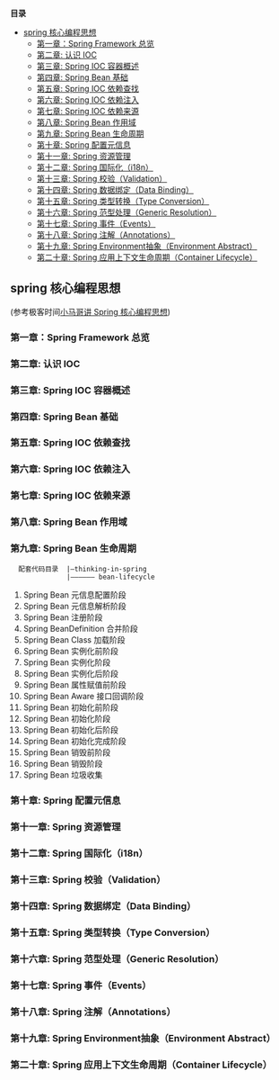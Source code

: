 <!-- START doctoc generated TOC please keep comment here to allow auto update -->
<!-- DON'T EDIT THIS SECTION, INSTEAD RE-RUN doctoc TO UPDATE -->
**目录**  

- [spring 核心编程思想](#spring-%E6%A0%B8%E5%BF%83%E7%BC%96%E7%A8%8B%E6%80%9D%E6%83%B3)
  - [第一章：Spring Framework 总览](#%E7%AC%AC%E4%B8%80%E7%AB%A0spring-framework-%E6%80%BB%E8%A7%88)
  - [第二章: 认识 IOC](#%E7%AC%AC%E4%BA%8C%E7%AB%A0-%E8%AE%A4%E8%AF%86-ioc)
  - [第三章: Spring IOC 容器概述](#%E7%AC%AC%E4%B8%89%E7%AB%A0-spring-ioc-%E5%AE%B9%E5%99%A8%E6%A6%82%E8%BF%B0)
  - [第四章: Spring Bean 基础](#%E7%AC%AC%E5%9B%9B%E7%AB%A0-spring-bean-%E5%9F%BA%E7%A1%80)
  - [第五章: Spring IOC 依赖查找](#%E7%AC%AC%E4%BA%94%E7%AB%A0-spring-ioc-%E4%BE%9D%E8%B5%96%E6%9F%A5%E6%89%BE)
  - [第六章: Spring IOC 依赖注入](#%E7%AC%AC%E5%85%AD%E7%AB%A0-spring-ioc-%E4%BE%9D%E8%B5%96%E6%B3%A8%E5%85%A5)
  - [第七章: Spring IOC 依赖来源](#%E7%AC%AC%E4%B8%83%E7%AB%A0-spring-ioc-%E4%BE%9D%E8%B5%96%E6%9D%A5%E6%BA%90)
  - [第八章: Spring Bean 作用域](#%E7%AC%AC%E5%85%AB%E7%AB%A0-spring-bean-%E4%BD%9C%E7%94%A8%E5%9F%9F)
  - [第九章: Spring Bean 生命周期](#%E7%AC%AC%E4%B9%9D%E7%AB%A0-spring-bean-%E7%94%9F%E5%91%BD%E5%91%A8%E6%9C%9F)
  - [第十章: Spring 配置元信息](#%E7%AC%AC%E5%8D%81%E7%AB%A0-spring-%E9%85%8D%E7%BD%AE%E5%85%83%E4%BF%A1%E6%81%AF)
  - [第十一章: Spring 资源管理](#%E7%AC%AC%E5%8D%81%E4%B8%80%E7%AB%A0-spring-%E8%B5%84%E6%BA%90%E7%AE%A1%E7%90%86)
  - [第十二章: Spring 国际化（i18n）](#%E7%AC%AC%E5%8D%81%E4%BA%8C%E7%AB%A0-spring-%E5%9B%BD%E9%99%85%E5%8C%96i18n)
  - [第十三章: Spring 校验（Validation）](#%E7%AC%AC%E5%8D%81%E4%B8%89%E7%AB%A0-spring-%E6%A0%A1%E9%AA%8Cvalidation)
  - [第十四章: Spring 数据绑定（Data Binding）](#%E7%AC%AC%E5%8D%81%E5%9B%9B%E7%AB%A0-spring-%E6%95%B0%E6%8D%AE%E7%BB%91%E5%AE%9Adata-binding)
  - [第十五章: Spring 类型转换（Type Conversion）](#%E7%AC%AC%E5%8D%81%E4%BA%94%E7%AB%A0-spring-%E7%B1%BB%E5%9E%8B%E8%BD%AC%E6%8D%A2type-conversion)
  - [第十六章: Spring 范型处理（Generic Resolution）](#%E7%AC%AC%E5%8D%81%E5%85%AD%E7%AB%A0-spring-%E8%8C%83%E5%9E%8B%E5%A4%84%E7%90%86generic-resolution)
  - [第十七章: Spring 事件（Events）](#%E7%AC%AC%E5%8D%81%E4%B8%83%E7%AB%A0-spring-%E4%BA%8B%E4%BB%B6events)
  - [第十八章: Spring 注解（Annotations）](#%E7%AC%AC%E5%8D%81%E5%85%AB%E7%AB%A0-spring-%E6%B3%A8%E8%A7%A3annotations)
  - [第十九章: Spring Environment抽象（Environment Abstract）](#%E7%AC%AC%E5%8D%81%E4%B9%9D%E7%AB%A0-spring-environment%E6%8A%BD%E8%B1%A1environment-abstract)
  - [第二十章: Spring 应用上下文生命周期（Container Lifecycle）](#%E7%AC%AC%E4%BA%8C%E5%8D%81%E7%AB%A0-spring-%E5%BA%94%E7%94%A8%E4%B8%8A%E4%B8%8B%E6%96%87%E7%94%9F%E5%91%BD%E5%91%A8%E6%9C%9Fcontainer-lifecycle)

<!-- END doctoc generated TOC please keep comment here to allow auto update -->

## spring 核心编程思想
(参考极客时间[小马哥讲 Spring 核心编程思想](https://time.geekbang.org/course/intro/100042601?tab=catalog))

### 第一章：Spring Framework 总览
### 第二章: 认识 IOC
### 第三章: Spring IOC 容器概述
### 第四章: Spring Bean 基础
### 第五章: Spring IOC 依赖查找
### 第六章: Spring IOC 依赖注入
### 第七章: Spring IOC 依赖来源
### 第八章: Spring Bean 作用域
### 第九章: Spring Bean 生命周期
``` 
  配套代码目录  |—thinking-in-spring
              |—————— bean-lifecycle
  ```
1.  Spring Bean 元信息配置阶段
2.  Spring Bean 元信息解析阶段
3.  Spring Bean 注册阶段
4.  Spring BeanDefinition 合并阶段
5.  Spring Bean Class 加载阶段
6.  Spring Bean 实例化前阶段
7.  Spring Bean 实例化阶段
8.  Spring Bean 实例化后阶段
9.  Spring Bean 属性赋值前阶段
10. Spring Bean Aware 接口回调阶段
11. Spring Bean 初始化前阶段
12. Spring Bean 初始化阶段
13. Spring Bean 初始化后阶段
14. Spring Bean 初始化完成阶段
15. Spring Bean 销毁前阶段
16. Spring Bean 销毁阶段
17. Spring Bean 垃圾收集

  
### 第十章: Spring 配置元信息
### 第十一章: Spring 资源管理
### 第十二章: Spring 国际化（i18n）
### 第十三章: Spring 校验（Validation）
### 第十四章: Spring 数据绑定（Data Binding）
### 第十五章: Spring 类型转换（Type Conversion）
### 第十六章: Spring 范型处理（Generic Resolution）
### 第十七章: Spring 事件（Events）
### 第十八章: Spring 注解（Annotations）
### 第十九章: Spring Environment抽象（Environment Abstract）
### 第二十章: Spring 应用上下文生命周期（Container Lifecycle）

